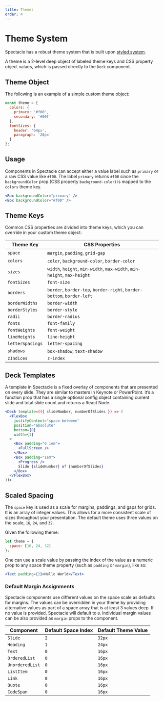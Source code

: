 ```yaml
---
title: Themes
order: 4
---
```


# Theme System

Spectacle has a robust theme system that is built upon [styled system](https://styled-system.com/theme-specification).

A theme is a 2-level deep object of labeled theme keys and CSS property object values, which is passed directly to the `Deck` component.

## Theme Object

The following is an example of a simple custom theme object:

```js
const theme = {
  colors: {
    primary: '#f00',
    secondary: '#00f'
  },
  fontSizes: {
    header: '64px',
    paragraph: '28px'
  }
};
```

## Usage

Components in Spectacle can accept either a value label such as `primary` or a raw CSS value like `#f00`.
The label `primary` returns `#f00` since the `backgroundColor` prop (CSS property `background-color`) is mapped to the `colors` theme key.

```jsx
<Box backgroundColor="primary" />
<Box backgroundColor="#f00" />
```

## Theme Keys

Common CSS properties are divided into theme keys, which you can override in your custom theme object:

| Theme Key        | CSS Properties                                                          |
| ---------------- | ----------------------------------------------------------------------- |
| `space`          | `margin`, `padding`, `grid-gap`                                         |
| `colors`         | `color`, `background-color`, `border-color`                             |
| `sizes`          | `width`, `height`, `min-width`, `max-width`, `min-height`, `max-height` |
| `fontSizes`      | `font-size`                                                             |
| `borders`        | `border`, `border-top`, `border-right`, `border-bottom`, `border-left`  |
| `borderWidths`   | `border-width`                                                          |
| `borderStyles`   | `border-style`                                                          |
| `radii`          | `border-radius`                                                         |
| `fonts`          | `font-family`                                                           |
| `fontWeights`    | `font-weight`                                                           |
| `lineHeights`    | `line-height`                                                           |
| `letterSpacings` | `letter-spacing`                                                        |
| `shadows`        | `box-shadow`, `text-shadow`                                             |
| `zIndices`       | `z-index`                                                               |

## Deck Templates

A template in Spectacle is a fixed overlay of components that are presented on every slide. They are similar to masters in Keynote or PowerPoint. It’s a function prop that has a single optional config object containing current slide and total slide count and returns a React Node.

```jsx
<Deck template=(({ slideNumber, numberOfSlides }) => (
  <FlexBox
    justifyContent="space-between"
    position="absolute"
    bottom={0}
    width={1}
  >
    <Box padding="0 1em">
      <FullScreen />
    </Box>
    <Box padding="1em">
      <Progress />
      Slide {slideNumber} of {numberOfSlides}
    </Box>
  </FlexBox>
))>
```

## Scaled Spacing

The `space` key is used as a scale for margins, paddings, and gaps for grids. It is an array of integer values. This allows for a more consistent scale of sizes throughout your presentation. The default theme uses three values on the scale, `16`, `24`, and `32`.

Given the following theme:

```jsx
let theme = {
  space: [16, 24, 32]
};
```

One can use a scale value by passing the index of the value as a numeric prop to any space theme property (such as `padding` or `margin`), like so:

```jsx
<Text padding={2}>Hello World</Text>
```

### Default Margin Assignments

Spectacle components use different values on the space scale as defaults for margins. The values can be overridden in your theme by providing alternative values as part of a space array that is at least 3 values deep. If no value is provided, Spectacle will default to `0`. Individual margin values can be also provided as `margin` props to the component.

| Component       | Default Space Index | Default Theme Value |
| --------------- | ------------------- | ------------------- |
| `Slide`         | `2`                 | `32px`              |
| `Heading`       | `1`                 | `24px`              |
| `Text`          | `0`                 | `16px`              |
| `OrderedList`   | `0`                 | `16px`              |
| `UnorderedList` | `0`                 | `16px`              |
| `ListItem`      | `0`                 | `16px`              |
| `Link`          | `0`                 | `16px`              |
| `Quote`         | `0`                 | `16px`              |
| `CodeSpan`      | `0`                 | `16px`              |
